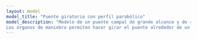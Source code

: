 ```yaml
---
layout: model
model_title: "Puente giratorio con perfil parabólico"
model_description: "Modelo de un puente campal de grande alcance y de rápida instalación. 
Los órganos de maniobra permiten hacer girar el puente alrededor de un perno vertical."
---
```


<script type="module">
       import {loader, scene, animate, camera} from "./public/scripts/model.js"
       import {showViewerErrorMessage} from "./public/scripts/error.js"

       loader.load(
              "./models/puente_giratorio.glb",
              function (gltf) {
                     const model = gltf.scene;
                     model.position.set(2, 0, 0);
                     model.scale.set(2.5, 2.5, 2.5);
                     camera.position.set(20, 7, 0);
                     scene.add(model);
                     animate();
              },
              undefined,
              function (e) {
                     showViewerErrorMessage();
                     console.error(e);
              }
       );              
</script>